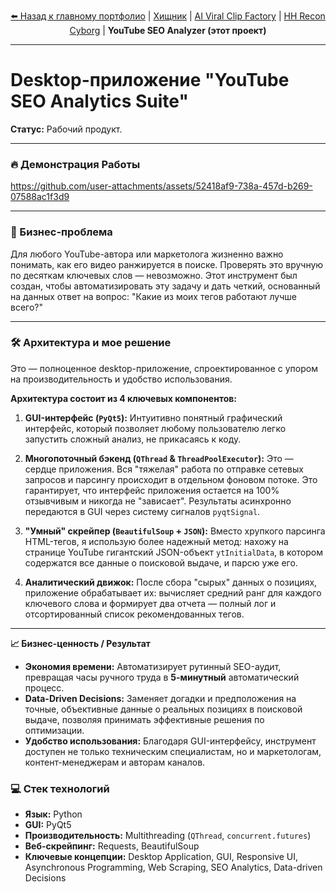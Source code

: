 <p align="center">
  <a href="https://github.com/azcomp2000">⬅️ Назад к главному портфолио</a> | 
  <a href="https://github.com/azcomp2000/AI-Predator-Cognitive-Engine">Хищник</a> | 
  <a href="https://github.com/azcomp2000/AI-Viral-Clip-Factory">AI Viral Clip Factory</a> | 
  <a href="https://github.com/azcomp2000/HH-Recon-Cyborg">HH Recon Cyborg</a> | 
  <b>YouTube SEO Analyzer (этот проект)</b>
</p>

---

# Desktop-приложение "YouTube SEO Analytics Suite"

**Статус:** Рабочий продукт.

---

### 🔥 Демонстрация Работы



https://github.com/user-attachments/assets/52418af9-738a-457d-b269-07588ac1f3d9



---

### 🎯 Бизнес-проблема

Для любого YouTube-автора или маркетолога жизненно важно понимать, как его видео ранжируется в поиске. Проверять это вручную по десяткам ключевых слов — невозможно. Этот инструмент был создан, чтобы автоматизировать эту задачу и дать четкий, основанный на данных ответ на вопрос: "Какие из моих тегов работают лучше всего?"

---

### 🛠️ Архитектура и мое решение

Это — полноценное desktop-приложение, спроектированное с упором на производительность и удобство использования.

**Архитектура состоит из 4 ключевых компонентов:**

1.  **GUI-интерфейс (`PyQt5`):** Интуитивно понятный графический интерфейс, который позволяет любому пользователю легко запустить сложный анализ, не прикасаясь к коду.

2.  **Многопоточный бэкенд (`QThread` & `ThreadPoolExecutor`):** Это — сердце приложения. Вся "тяжелая" работа по отправке сетевых запросов и парсингу происходит в отдельном фоновом потоке. Это гарантирует, что интерфейс приложения остается на 100% отзывчивым и никогда не "зависает". Результаты асинхронно передаются в GUI через систему сигналов `pyqtSignal`.

3.  **"Умный" скрейпер (`BeautifulSoup` + `JSON`):** Вместо хрупкого парсинга HTML-тегов, я использую более надежный метод: нахожу на странице YouTube гигантский JSON-объект `ytInitialData`, в котором содержатся все данные о поисковой выдаче, и парсю уже его.

4.  **Аналитический движок:** После сбора "сырых" данных о позициях, приложение обрабатывает их: вычисляет средний ранг для каждого ключевого слова и формирует два отчета — полный лог и отсортированный список рекомендованных тегов.

---

**📈 Бизнес-ценность / Результат**

*   **Экономия времени:** Автоматизирует рутинный SEO-аудит, превращая часы ручного труда в **5-минутный** автоматический процесс.
*   **Data-Driven Decisions:** Заменяет догадки и предположения на точные, объективные данные о реальных позициях в поисковой выдаче, позволяя принимать эффективные решения по оптимизации.
*   **Удобство использования:** Благодаря GUI-интерфейсу, инструмент доступен не только техническим специалистам, но и маркетологам, контент-менеджерам и авторам каналов.

### 💻 Стек технологий

*   **Язык:** Python
*   **GUI:** PyQt5
*   **Производительность:** Multithreading (`QThread`, `concurrent.futures`)
*   **Веб-скрейпинг:** Requests, BeautifulSoup
*   **Ключевые концепции:** Desktop Application, GUI, Responsive UI, Asynchronous Programming, Web Scraping, SEO Analytics, Data-driven Decisions
